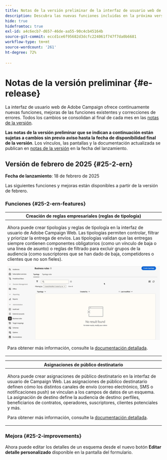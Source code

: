 ```yaml
---
title: Notas de la versión preliminar de la interfaz de usuario web de Campaign v8
description: Descubra las nuevas funciones incluidas en la próxima versión de la interfaz de usuario web de Campaign
hide: true
hidefromtoc: true
exl-id: a4c6ecb7-d657-46de-aa55-90c4cb45164b
source-git-commit: eccd1ce6f95682d3dcfc224061f747f7da0b6681
workflow-type: tm+mt
source-wordcount: '261'
ht-degree: 72%

---
```



# Notas de la versión preliminar {#e-release}

La interfaz de usuario web de Adobe Campaign ofrece continuamente nuevas funciones, mejoras de las funciones existentes y correcciones de errores. Todos los cambios se consolidan al final de cada mes en las [notas de la versión](release-notes.md).

**Las notas de la versión preliminar que se indican a continuación están sujetas a cambios sin previo aviso hasta la fecha de disponibilidad final de la versión**. Los vínculos, las pantallas y la documentación actualizada se publican en [notas de la versión](release-notes.md) en la fecha del lanzamiento.

## Versión de febrero de 2025 {#25-2-ern}

**Fecha de lanzamiento**: 18 de febrero de 2025

Las siguientes funciones y mejoras están disponibles a partir de la versión de febrero.

### Funciones {#25-2-ern-features}

<table>
<thead>
<tr>
<th><strong>Creación de reglas empresariales (reglas de tipología)</strong><br/></th>
</tr>
</thead>
<tbody>
<tr>
<td>
<p>Ahora puede crear tipologías y reglas de tipología en la interfaz de usuario de Adobe Campaign Web. Las tipologías permiten controlar, filtrar y priorizar la entrega de envíos. Las tipologías validan que las entregas siempre contienen componentes obligatorios (como un vínculo de baja o una línea de asunto) o reglas de filtrado para excluir grupos de la audiencia (como suscriptores que se han dado de baja, competidores o clientes que no son fieles).</p>
<img src="assets/do-not-localize/typology.gif" alt="Muestra de la creación de reglas de tipología en la interfaz de usuario web de Adobe Campaign">
<p>Para obtener más información, consulte la <a href="../administration/typologies.md">documentación detallada</a>.</p>
</td>
</tr>
</tbody>
</table>

<table>
<thead>
<tr>
<th><strong>Asignaciones de público destinatario</strong><br/></th>
</tr>
</thead>
<tbody>
<tr>
<td>
<p>Ahora puede crear asignaciones de público destinatario en la interfaz de usuario de Campaign Web. Las asignaciones de público destinatario definen cómo los distintos canales de envío (correo electrónico, SMS o notificaciones push) se vinculan a los campos de datos de un esquema. La asignación de destino define la audiencia de destino: perfiles, beneficiarios de contratos, operadores, suscriptores, clientes potenciales y más.</p>
<p>Para obtener más información, consulte la <a href="../administration/typologies.md">documentación detallada</a>.</p>
</td>
</tr>
</tbody>
</table>

### Mejora {#25-2-improvements}

Ahora puede editar los detalles de un esquema desde el nuevo botón **Editar detalle personalizado** disponible en la pantalla del formulario.
